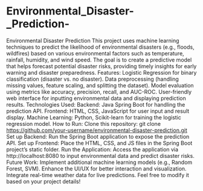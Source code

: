 # Environmental_Disaster-_Prediction-
Environmental Disaster Prediction This project uses machine learning techniques to predict the likelihood of environmental disasters (e.g., floods, wildfires) based on various environmental factors such as temperature, rainfall, humidity, and wind speed. The goal is to create a predictive model that helps forecast potential disaster risks, providing timely insights for early warning and disaster preparedness.  Features: Logistic Regression for binary classification (disaster vs. no disaster).  Data preprocessing (handling missing values, feature scaling, and splitting the dataset).  Model evaluation using metrics like accuracy, precision, recall, and AUC-ROC.  User-friendly web interface for inputting environmental data and displaying prediction results.  Technologies Used: Backend: Java Spring Boot for handling the prediction API.  Frontend: HTML, CSS, JavaScript for user input and result display.  Machine Learning: Python, Scikit-learn for training the logistic regression model.  How to Run: Clone this repository: git clone https://github.com/your-username/environmental-disaster-prediction.git  Set up Backend: Run the Spring Boot application to expose the prediction API.  Set up Frontend: Place the HTML, CSS, and JS files in the Spring Boot project’s static folder.  Run the Application: Access the application via http://localhost:8080 to input environmental data and predict disaster risks.  Future Work: Implement additional machine learning models (e.g., Random Forest, SVM).  Enhance the UI/UX for better interaction and visualization.  Integrate real-time weather data for live predictions.  Feel free to modify it based on your project details!
